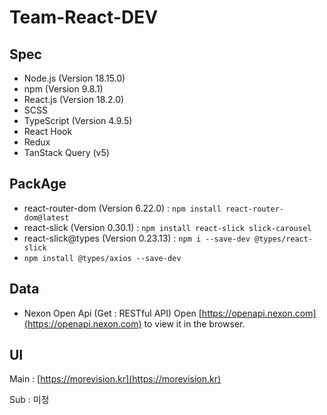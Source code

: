 # Team-React-DEV


## Spec

- Node.js (Version 18.15.0)
- npm (Version 9.8.1)
- React.js (Version 18.2.0)
- SCSS
- TypeScript (Version 4.9.5)
- React Hook
- Redux
- TanStack Query (v5)

## PackAge
- react-router-dom (Version 6.22.0) : `npm install react-router-dom@latest`
- react-slick (Version 0.30.1) : `npm install react-slick slick-carousel`
- react-slick@types (Version 0.23.13) : `npm i --save-dev @types/react-slick`
- `npm install @types/axios --save-dev`

## Data

- Nexon Open Api (Get : RESTful API) 
Open [https://openapi.nexon.com](https://openapi.nexon.com) to view it in the browser.


## UI

Main : [https://morevision.kr](https://morevision.kr)

Sub : 미정
